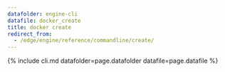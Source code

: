 ```yaml
---
datafolder: engine-cli
datafile: docker_create
title: docker create
redirect_from:
  - /edge/engine/reference/commandline/create/
---
```

<!--
This page is automatically generated from Docker's source code. If you want to
suggest a change to the text that appears here, open a ticket or pull request
in the source repository on GitHub:

https://github.com/docker/cli
-->
{% include cli.md datafolder=page.datafolder datafile=page.datafile %}
